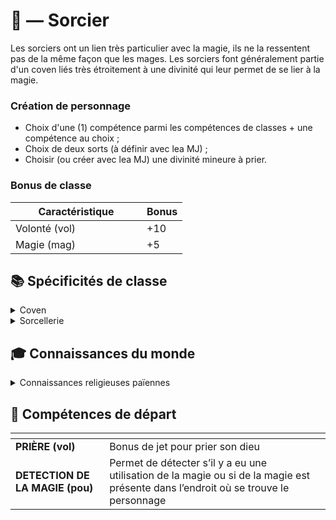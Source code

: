 # 🥀 — Sorcier

Les sorciers ont un lien très particulier avec la magie, ils ne la ressentent pas de la même façon que les mages. Les sorciers font généralement partie d'un coven liés très étroitement à une divinité qui leur permet de se lier à la magie.

### Création de personnage

* Choix d'une (1) compétence parmi les compétences de classes + une compétence au choix ;
* Choix de deux sorts (à définir avec lea MJ) ;
* Choisir (ou créer avec lea MJ) une divinité mineure à prier.

### Bonus de classe

<table><thead><tr><th width="194">Caractéristique</th><th>Bonus</th></tr></thead><tbody><tr><td>Volonté (vol)</td><td>+10</td></tr><tr><td>Magie (mag)</td><td>+5</td></tr></tbody></table>

## 📚 Spécificités de classe

<details>

<summary>Coven</summary>

Le personnage fait partie d'une communauté appelée un coven affilié à une divinité mineure (à définir par le joueur).

**Bonus de foi** : +1\
**Bonus de coven** : +5 de charisme avec les membres de son coven.

</details>

<details>

<summary>Sorcellerie</summary>

À choisir :\
— Deux (2) sorts au choix (à définir avec lea MJ) ;\
— Seulement une (1) compétence de départ (à compléter avec une (1) compétence au choix du joueur).

</details>

## 🎓 Connaissances du monde

<details>

<summary>Connaissances religieuses païennes</summary>

Connaissances des dieux mineurs et autres divinités païennes de sa région, plus particulièrement sa divinité.

</details>

## 📖 Compétences de départ

<table data-card-size="large" data-view="cards" data-full-width="false"><thead><tr><th></th><th></th><th data-hidden data-card-cover data-type="files"></th></tr></thead><tbody><tr><td><strong>PRIÈRE (vol)</strong></td><td>Bonus de jet pour prier son dieu</td><td></td></tr><tr><td><strong>DETECTION DE LA MAGIE (pou)</strong></td><td>Permet de détecter s’il y a eu une utilisation de la magie ou si de la magie est présente dans l’endroit où se trouve le personnage</td><td></td></tr></tbody></table>
